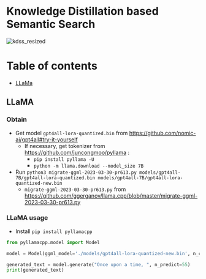 # Knowledge Distillation based Semantic Search
![kdss_resized](https://user-images.githubusercontent.com/52883493/230601804-aaea074b-237f-43c4-8885-dfa7104e9262.png)

# Table of contents
- [LLaMa](https://github.com/KarineAyrs/knowledge-distillation-semantic-search##LLaMA)


## LLaMA
### Obtain
- Get model `gpt4all-lora-quantized.bin` from https://github.com/nomic-ai/gpt4all#try-it-yourself
  - If necessary, get tokenizer from https://github.com/juncongmoo/pyllama :
    - `pip install pyllama -U`
    - `python -m llama.download --model_size 7B`
- Run `python3 migrate-ggml-2023-03-30-pr613.py models/gpt4all-7B/gpt4all-lora-quantized.bin models/gpt4all-7B/gpt4all-lora-quantized-new.bin`
  - `migrate-ggml-2023-03-30-pr613.py` from  https://github.com/ggerganov/llama.cpp/blob/master/migrate-ggml-2023-03-30-pr613.py
### LLaMA usage 
- Install `pip install pyllamacpp`
 ```python
from pyllamacpp.model import Model
 
model = Model(ggml_model='./models/gpt4all-lora-quantized-new.bin', n_ctx=512)

generated_text = model.generate("Once upon a time, ", n_predict=55)
print(generated_text)
```

